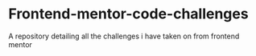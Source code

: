 # Frontend-mentor-code-challenges
A repository detailing all the challenges i have taken on from frontend mentor
